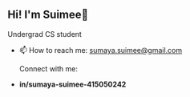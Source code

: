   ## Hi! I'm Suimee👋
  Undergrad CS student 

- 📫 How to reach me: sumaya.suimee@gmail.com
                                                              
                                                              
  Connect with me:
  
- **in/sumaya-suimee-415050242**  
   




